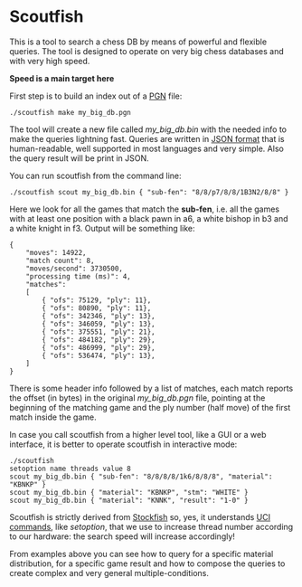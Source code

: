 # Scoutfish

This is a tool to search a chess DB by means of powerful and flexible queries. 
The tool is designed to operate on very big chess databases and with very high speed.

**Speed is a main target here**

First step is to build an index out of a [PGN](https://en.wikipedia.org/wiki/Portable_Game_Notation) file:

    ./scoutfish make my_big_db.pgn

The tool will create a new file called _my_big_db.bin_ with the needed info to make the queries lightning fast.
Queries are written in [JSON format](https://en.wikipedia.org/wiki/JSON) that is human-readable, well supported 
in most languages and very simple. Also the query result will be print in JSON.

You can run scoutfish from the command line:

    ./scoutfish scout my_big_db.bin { "sub-fen": "8/8/p7/8/8/1B3N2/8/8" }
    
Here we look for all the games that match the **sub-fen**, i.e. all the games with at least one position with 
a black pawn in a6, a white bishop in b3 and a white knight in f3. Output will be something like:

~~~~
{
    "moves": 14922,
    "match count": 8,
    "moves/second": 3730500,
    "processing time (ms)": 4,
    "matches":
    [
        { "ofs": 75129, "ply": 11},
        { "ofs": 80890, "ply": 11},
        { "ofs": 342346, "ply": 13},
        { "ofs": 346059, "ply": 13},
        { "ofs": 375551, "ply": 21},
        { "ofs": 484182, "ply": 29},
        { "ofs": 486999, "ply": 29},
        { "ofs": 536474, "ply": 13},
    ]
}
~~~~

There is some header info followed by a list of matches, each match reports the offset (in bytes) in the original 
_my_big_db.pgn_ file, pointing at the beginning of the matching game and the ply number (half move) of the first
match inside the game.

In case you call scoutfish from a higher level tool, like a GUI or a web interface, it is better to operate
scoutfish in interactive mode:

~~~~
./scoutfish
setoption name threads value 8
scout my_big_db.bin { "sub-fen": "8/8/8/8/1k6/8/8/8", "material": "KBNKP" }
scout my_big_db.bin { "material": "KBNKP", "stm": "WHITE" }
scout my_big_db.bin { "material": "KNNK", "result": "1-0" }
~~~~

Scoutfish is strictly derived from [Stockfish](https://stockfishchess.org/) so, yes, it understands 
[UCI commands](http://wbec-ridderkerk.nl/html/UCIProtocol.html), like _setoption_, that we use to 
increase thread number according to our hardware: the search speed will increase accordingly!

From examples above you can see how to query for a specific material distribution, for a specific
game result and how to compose the queries to create complex and very general multiple-conditions.










